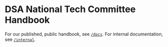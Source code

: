 # DSA National Tech Committee Handbook

For our published, public handbook, see [`/docs`](./docs).
For internal documentation, see [`/internal`](./internal/).
